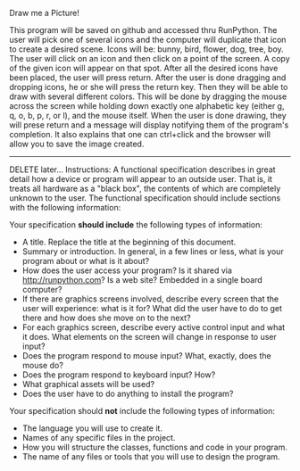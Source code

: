 Draw me a Picture!

This program will be saved on github and accessed thru RunPython.
The user will pick one of several icons and the computer will duplicate that icon to create a desired scene.
Icons will be: bunny, bird, flower, dog, tree, boy.
The user will click on an icon and then click on a point of the screen. A copy of the given icon will appear on that spot. After all the desired icons have been placed, the user will press return.
After the user is done dragging and dropping icons, he or she will press the return key.
Then they will be able to draw with several different colors. This will be done by dragging the mouse across the screen while holding down exactly one alphabetic key (either g, q, o, b, p, r, or l), and the mouse itself.
When the user is done drawing, they will prese return and a message will display notifying them of the program's completion. It also explains that one can ctrl+click and the browser will allow you to save the image created.

_________________________________________________________________________________
DELETE later...
Instructions:
A functional specification describes in great detail how a device or program will appear to an
outside user. That is, it treats all hardware as a "black box", the contents of which are completely
unknown to the user. The functional specification should include sections with the following information:

Your specification **should include** the following types of information:

* A title. Replace the title at the beginning of this document.
* Summary or introduction. In general, in a few lines or less, what is your program about or what is it about?
* How does the user access your program? Is it shared via http://runpython.com? Is a web site? Embedded in 
  a single board computer? 
* If there are graphics screens involved, describe every screen that the user will experience: what is it for? 
  What did the user have to do to get there and how does she move on to the next?
* For each graphics screen, describe every active control input and what it does. What elements on the screen will
  change in response to user input?
* Does the program respond to mouse input? What, exactly, does the mouse do?
* Does the program respond to keyboard input? How?
* What graphical assets will be used?
* Does the user have to do anything to install the program?

Your specification should **not** include the following types of information:

* The language you will use to create it.
* Names of any specific files in the project.
* How you will structure the classes, functions and code in your program.
* The name of any files or tools that you will use to design the program.
